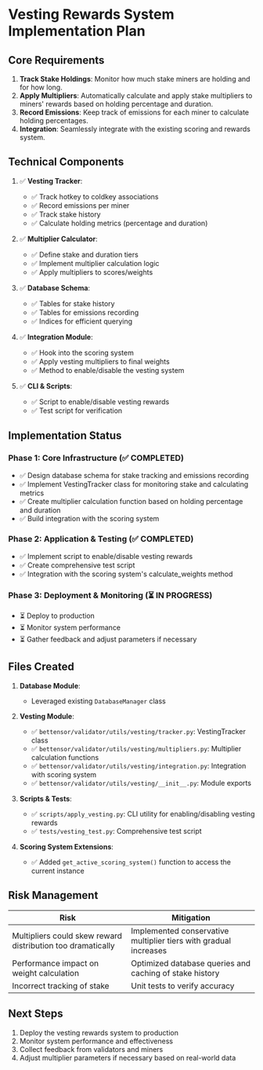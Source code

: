 # Vesting Rewards System Implementation Plan

## Core Requirements

1. **Track Stake Holdings**: Monitor how much stake miners are holding and for how long.
2. **Apply Multipliers**: Automatically calculate and apply stake multipliers to miners' rewards based on holding percentage and duration.
3. **Record Emissions**: Keep track of emissions for each miner to calculate holding percentages.
4. **Integration**: Seamlessly integrate with the existing scoring and rewards system.

## Technical Components

1. ✅ **Vesting Tracker**:
   - ✅ Track hotkey to coldkey associations
   - ✅ Record emissions per miner
   - ✅ Track stake history
   - ✅ Calculate holding metrics (percentage and duration)

2. ✅ **Multiplier Calculator**:
   - ✅ Define stake and duration tiers
   - ✅ Implement multiplier calculation logic
   - ✅ Apply multipliers to scores/weights

3. ✅ **Database Schema**:
   - ✅ Tables for stake history
   - ✅ Tables for emissions recording
   - ✅ Indices for efficient querying

4. ✅ **Integration Module**:
   - ✅ Hook into the scoring system
   - ✅ Apply vesting multipliers to final weights
   - ✅ Method to enable/disable the vesting system

5. ✅ **CLI & Scripts**:
   - ✅ Script to enable/disable vesting rewards
   - ✅ Test script for verification

## Implementation Status

### Phase 1: Core Infrastructure (✅ COMPLETED)

- ✅ Design database schema for stake tracking and emissions recording
- ✅ Implement VestingTracker class for monitoring stake and calculating metrics
- ✅ Create multiplier calculation function based on holding percentage and duration
- ✅ Build integration with the scoring system

### Phase 2: Application & Testing (✅ COMPLETED)

- ✅ Implement script to enable/disable vesting rewards
- ✅ Create comprehensive test script
- ✅ Integration with the scoring system's calculate_weights method

### Phase 3: Deployment & Monitoring (⏳ IN PROGRESS)

- ⏳ Deploy to production
- ⏳ Monitor system performance
- ⏳ Gather feedback and adjust parameters if necessary

## Files Created

1. **Database Module**:
   - Leveraged existing `DatabaseManager` class

2. **Vesting Module**:
   - ✅ `bettensor/validator/utils/vesting/tracker.py`: VestingTracker class
   - ✅ `bettensor/validator/utils/vesting/multipliers.py`: Multiplier calculation functions
   - ✅ `bettensor/validator/utils/vesting/integration.py`: Integration with scoring system
   - ✅ `bettensor/validator/utils/vesting/__init__.py`: Module exports

3. **Scripts & Tests**:
   - ✅ `scripts/apply_vesting.py`: CLI utility for enabling/disabling vesting rewards
   - ✅ `tests/vesting_test.py`: Comprehensive test script

4. **Scoring System Extensions**:
   - ✅ Added `get_active_scoring_system()` function to access the current instance

## Risk Management

| Risk | Mitigation |
|------|------------|
| Multipliers could skew reward distribution too dramatically | Implemented conservative multiplier tiers with gradual increases |
| Performance impact on weight calculation | Optimized database queries and caching of stake history |
| Incorrect tracking of stake | Unit tests to verify accuracy |

## Next Steps

1. Deploy the vesting rewards system to production
2. Monitor system performance and effectiveness
3. Collect feedback from validators and miners
4. Adjust multiplier parameters if necessary based on real-world data 
